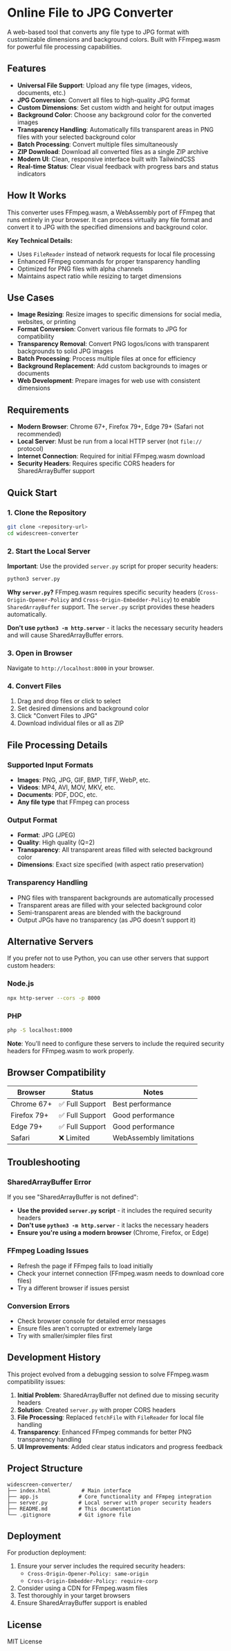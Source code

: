 # Online File to JPG Converter

A web-based tool that converts any file type to JPG format with customizable dimensions and background colors. Built with FFmpeg.wasm for powerful file processing capabilities.

## Features

- **Universal File Support**: Upload any file type (images, videos, documents, etc.)
- **JPG Conversion**: Convert all files to high-quality JPG format
- **Custom Dimensions**: Set custom width and height for output images
- **Background Color**: Choose any background color for the converted images
- **Transparency Handling**: Automatically fills transparent areas in PNG files with your selected background color
- **Batch Processing**: Convert multiple files simultaneously
- **ZIP Download**: Download all converted files as a single ZIP archive
- **Modern UI**: Clean, responsive interface built with TailwindCSS
- **Real-time Status**: Clear visual feedback with progress bars and status indicators

## How It Works

This converter uses FFmpeg.wasm, a WebAssembly port of FFmpeg that runs entirely in your browser. It can process virtually any file format and convert it to JPG with the specified dimensions and background color.

**Key Technical Details:**
- Uses `FileReader` instead of network requests for local file processing
- Enhanced FFmpeg commands for proper transparency handling
- Optimized for PNG files with alpha channels
- Maintains aspect ratio while resizing to target dimensions

## Use Cases

- **Image Resizing**: Resize images to specific dimensions for social media, websites, or printing
- **Format Conversion**: Convert various file formats to JPG for compatibility
- **Transparency Removal**: Convert PNG logos/icons with transparent backgrounds to solid JPG images
- **Batch Processing**: Process multiple files at once for efficiency
- **Background Replacement**: Add custom backgrounds to images or documents
- **Web Development**: Prepare images for web use with consistent dimensions

## Requirements

- **Modern Browser**: Chrome 67+, Firefox 79+, Edge 79+ (Safari not recommended)
- **Local Server**: Must be run from a local HTTP server (not `file://` protocol)
- **Internet Connection**: Required for initial FFmpeg.wasm download
- **Security Headers**: Requires specific CORS headers for SharedArrayBuffer support

## Quick Start

### 1. Clone the Repository
```bash
git clone <repository-url>
cd widescreen-converter
```

### 2. Start the Local Server
**Important**: Use the provided `server.py` script for proper security headers:

```bash
python3 server.py
```

**Why `server.py`?** FFmpeg.wasm requires specific security headers (`Cross-Origin-Opener-Policy` and `Cross-Origin-Embedder-Policy`) to enable `SharedArrayBuffer` support. The `server.py` script provides these headers automatically.

**Don't use `python3 -m http.server`** - it lacks the necessary security headers and will cause SharedArrayBuffer errors.

### 3. Open in Browser
Navigate to `http://localhost:8000` in your browser.

### 4. Convert Files
1. Drag and drop files or click to select
2. Set desired dimensions and background color
3. Click "Convert Files to JPG"
4. Download individual files or all as ZIP

## File Processing Details

### Supported Input Formats
- **Images**: PNG, JPG, GIF, BMP, TIFF, WebP, etc.
- **Videos**: MP4, AVI, MOV, MKV, etc.
- **Documents**: PDF, DOC, etc.
- **Any file type** that FFmpeg can process

### Output Format
- **Format**: JPG (JPEG)
- **Quality**: High quality (Q=2)
- **Transparency**: All transparent areas filled with selected background color
- **Dimensions**: Exact size specified (with aspect ratio preservation)

### Transparency Handling
- PNG files with transparent backgrounds are automatically processed
- Transparent areas are filled with your selected background color
- Semi-transparent areas are blended with the background
- Output JPGs have no transparency (as JPG doesn't support it)

## Alternative Servers

If you prefer not to use Python, you can use other servers that support custom headers:

### Node.js
```bash
npx http-server --cors -p 8000
```

### PHP
```bash
php -S localhost:8000
```

**Note**: You'll need to configure these servers to include the required security headers for FFmpeg.wasm to work properly.

## Browser Compatibility

| Browser | Status | Notes |
|---------|--------|-------|
| Chrome 67+ | ✅ Full Support | Best performance |
| Firefox 79+ | ✅ Full Support | Good performance |
| Edge 79+ | ✅ Full Support | Good performance |
| Safari | ❌ Limited | WebAssembly limitations |

## Troubleshooting

### SharedArrayBuffer Error
If you see "SharedArrayBuffer is not defined":
- **Use the provided `server.py` script** - it includes the required security headers
- **Don't use `python3 -m http.server`** - it lacks the necessary headers
- **Ensure you're using a modern browser** (Chrome, Firefox, or Edge)

### FFmpeg Loading Issues
- Refresh the page if FFmpeg fails to load initially
- Check your internet connection (FFmpeg.wasm needs to download core files)
- Try a different browser if issues persist

### Conversion Errors
- Check browser console for detailed error messages
- Ensure files aren't corrupted or extremely large
- Try with smaller/simpler files first

## Development History

This project evolved from a debugging session to solve FFmpeg.wasm compatibility issues:

1. **Initial Problem**: SharedArrayBuffer not defined due to missing security headers
2. **Solution**: Created `server.py` with proper CORS headers
3. **File Processing**: Replaced `fetchFile` with `FileReader` for local file handling
4. **Transparency**: Enhanced FFmpeg commands for better PNG transparency handling
5. **UI Improvements**: Added clear status indicators and progress feedback

## Project Structure

```
widescreen-converter/
├── index.html          # Main interface
├── app.js             # Core functionality and FFmpeg integration
├── server.py          # Local server with proper security headers
├── README.md          # This documentation
└── .gitignore         # Git ignore file
```

## Deployment

For production deployment:
1. Ensure your server includes the required security headers:
   - `Cross-Origin-Opener-Policy: same-origin`
   - `Cross-Origin-Embedder-Policy: require-corp`
2. Consider using a CDN for FFmpeg.wasm files
3. Test thoroughly in your target browsers
4. Ensure SharedArrayBuffer support is enabled

## License

MIT License 